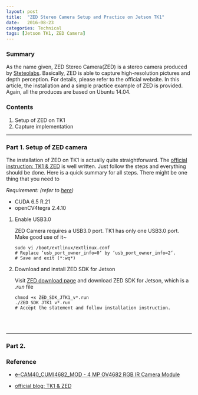 ```yaml
---
layout: post
title:  "ZED Stereo Camera Setup and Practice on Jetson TK1"
date:   2016-08-23
categories: Technical
tags: [Jetson TK1, ZED Camera]
---
```


### Summary

As the name given, ZED Stereo Camera(ZED) is a stereo camera produced by [Steteolabs](https://www.stereolabs.com/). Basically, ZED is able to capture high-resolution pictures and depth perception. For details, please refer to the official website. In this article, the installation and a simple practice example of ZED is provided. Again, all the produces are based on Ubuntu 14.04.

### Contents

1. Setup of ZED on TK1
2. Capture implementation

___

### Part 1. Setup of ZED camera

The installation of ZED on TK1 is actually quite straightforward. The [official instruction: TK1 & ZED](https://www.stereolabs.com/blog/index.php/2015/09/24/getting-started-with-jetson-tk1-and-zed/) is well written. Just follow the steps and everything should be done. Here is a quick summary for all steps. There might be one thing that you need to 

*Requirement: (refer to [here](https://huangying-zhan.github.io/2016/08/15/Caffe-installation-and-practice-on-Jetson-TK1.html#title4))*

* CUDA 6.5 R.21
* openCV4tegra 2.4.10

1. Enable USB3.0
	
    ZED Camera requires a USB3.0 port. TK1 has only one USB3.0 port. Make good use of it~

    ```
    sudo vi /boot/extlinux/extlinux.conf
    # Replace ‘usb_port_owner_info=0‘ by ‘usb_port_owner_info=2‘.
    # Save and exit (*:wq*)
    ```

2. Download and install ZED SDK for Jetson

	Visit [ZED download page](https://www.stereolabs.com/developers/#download_anchor) and download ZED SDK for Jetson, which is a *.run* file
    
    ```
    chmod +x ZED_SDK_JTK1_v*.run
	./ZED_SDK_JTK1_v*.run
    # Accept the statement and follow installation instruction.
    ```

<br></br>
___
### Part 2.
    

### Reference

* [e-CAM40_CUMI4682_MOD - 4 MP OV4682 RGB IR Camera Module](https://www.e-consystems.com/OV4682-RGB-IR-MIPI-CAMERA-Module.asp)

* [official blog: TK1 & ZED](https://www.stereolabs.com/blog/index.php/2015/09/24/getting-started-with-jetson-tk1-and-zed/)    